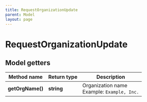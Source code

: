 ```yaml
---
title: RequestOrganizationUpdate
parent: Model
layout: page
---
```


# RequestOrganizationUpdate

## Model getters

Method name | Return type | Description
------------ | ------------- | -------------
**getOrgName()** | **string** | Organization name <br>Example: `Example, Inc.` 


